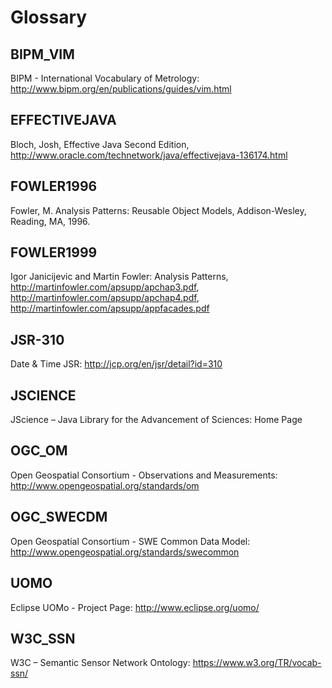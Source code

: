 # Glossary

## BIPM_VIM
BIPM - International Vocabulary of Metrology: http://www.bipm.org/en/publications/guides/vim.html

## EFFECTIVEJAVA

Bloch, Josh, Effective Java Second Edition, http://www.oracle.com/technetwork/java/effectivejava-136174.html

## FOWLER1996

Fowler, M. Analysis Patterns: Reusable Object Models, Addison-Wesley, Reading, MA, 1996.

## FOWLER1999

Igor Janicijevic and Martin Fowler: Analysis Patterns, http://martinfowler.com/apsupp/apchap3.pdf, http://martinfowler.com/apsupp/apchap4.pdf, http://martinfowler.com/apsupp/appfacades.pdf

## JSR-310

Date & Time JSR: http://jcp.org/en/jsr/detail?id=310

## JSCIENCE
JScience – Java Library for the Advancement of Sciences: Home Page

## OGC_OM
Open Geospatial Consortium - Observations and Measurements: http://www.opengeospatial.org/standards/om

## OGC_SWECDM
Open Geospatial Consortium - SWE Common Data Model: http://www.opengeospatial.org/standards/swecommon

## UOMO
Eclipse UOMo - Project Page: http://www.eclipse.org/uomo/
## W3C_SSN
W3C – Semantic Sensor Network Ontology: https://www.w3.org/TR/vocab-ssn/


